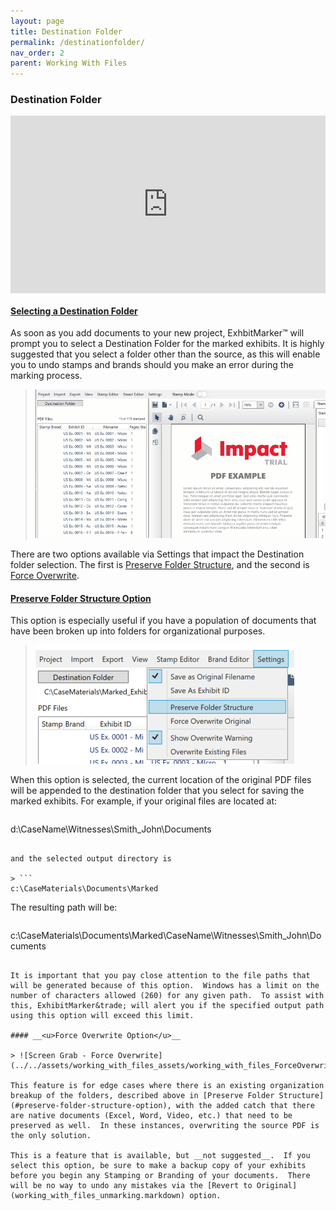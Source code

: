 ```yaml
---
layout: page
title: Destination Folder
permalink: /destinationfolder/
nav_order: 2
parent: Working With Files
---
```


### Destination Folder

<div style="padding:56.25% 0 0 0;position:relative;"><iframe src="https://player.vimeo.com/video/823047327?h=6a4358a9a3&amp;badge=0&amp;autopause=0&amp;player_id=0&amp;app_id=58479" frameborder="0" allow="autoplay; fullscreen; picture-in-picture" allowfullscreen style="position:absolute;top:0;left:0;width:100%;height:100%;" title="5 - New Destination for Stamped"></iframe></div><script src="https://player.vimeo.com/api/player.js"></script>

#### __<u>Selecting a Destination Folder</u>__

As soon as you add documents to your new project, ExhbitMarker&trade; will prompt you to select a Destination Folder for the marked exhibits.  It is highly suggested that you select a folder other than the source, as this will enable you to undo stamps and brands should you make an error during the marking process.

> ![Animation - Select Destination Folder](../../assets/working_with_files_assets/working_with_files_01_SelectDestination.gif)

There are two options available via Settings that impact the Destination folder selection.  The first is [Preserve Folder Structure](#preserve-folder-structure-option), and the second is [Force Overwrite](#force-overwrite-option).

#### __<u>Preserve Folder Structure Option</u>__

This option is especially useful if you have a population of documents that have been broken up into folders for organizational purposes.

> ![Screen Grab - Preserve Folder Structure](../../assets/working_with_files_assets/working_with_files_PreserveFolderStructure.png)

When this option is selected, the current location of the original PDF files will be appended to the destination folder that you select for saving the marked exhibits.  For example, if your original files are located at:

> ```
d:\CaseName\Witnesses\Smith_John\Documents
```

and the selected output directory is

> ```
c:\CaseMaterials\Documents\Marked
```

The resulting path will be:

> ```
c:\CaseMaterials\Documents\Marked\CaseName\Witnesses\Smith_John\Documents
```

It is important that you pay close attention to the file paths that will be generated because of this option.  Windows has a limit on the number of characters allowed (260) for any given path.  To assist with this, ExhibitMarker&trade; will alert you if the specified output path using this option will exceed this limit.

#### __<u>Force Overwrite Option</u>__

> ![Screen Grab - Force Overwrite](../../assets/working_with_files_assets/working_with_files_ForceOverwrite.png)

This feature is for edge cases where there is an existing organization breakup of the folders, described above in [Preserve Folder Structure](#preserve-folder-structure-option), with the added catch that there are native documents (Excel, Word, Video, etc.) that need to be preserved as well.  In these instances, overwriting the source PDF is the only solution.

This is a feature that is available, but __not suggested__.  If you select this option, be sure to make a backup copy of your exhibits before you begin any Stamping or Branding of your documents.  There will be no way to undo any mistakes via the [Revert to Original](working_with_files_unmarking.markdown) option.